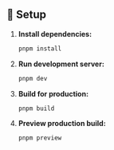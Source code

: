 ## 🚀 Setup
1. **Install dependencies:**
   ```bash
   pnpm install
   ```

2. **Run development server:**
   ```bash
   pnpm dev
   ```

3. **Build for production:**
   ```bash
   pnpm build
   ```

4. **Preview production build:**
   ```bash
   pnpm preview
   ```